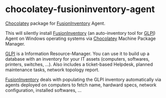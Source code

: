 chocolatey-fusioninventory-agent
================================

[Chocolatey](http://chocolatey.org) package for [FusionInventory](http://www.fusioninventory.org) Agent.

This will silently install [FusionInventory](http://www.fusioninventory.org) (an auto-inventory tool for [GLPI](http://www.glpi-project.org)) Agent on Windows operating systems via [Chocolatey](http://chocolatey.org) Machine Package Manager.

[GLPI](http://www.glpi-project.org) is a Information Resource-Manager. You can use it to build up a database with an inventory for your IT assets (computers, softwares, printers, switches, ...). Also includes a ticket-based Helpdesk, planned maintenance tasks, network topology report.

[FusionInventory](http://www.fusioninventory.org) deals with populating the GLPI inventory automatically via agents deployed on computers to fetch name, hardward specs, network configuration, installed softwares, ...
